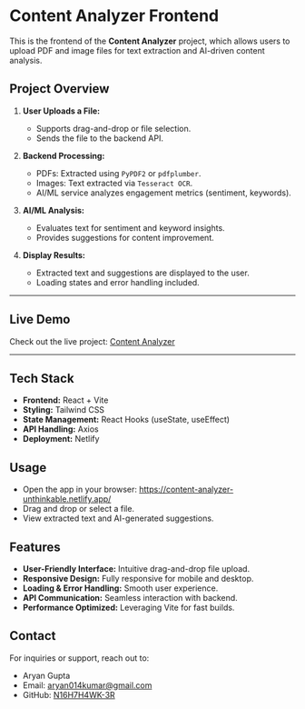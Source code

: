 # Content Analyzer Frontend

This is the frontend of the **Content Analyzer** project, which allows users to upload PDF and image files for text extraction and AI-driven content analysis.

## Project Overview

1. **User Uploads a File:**  
   - Supports drag-and-drop or file selection.
   - Sends the file to the backend API.

2. **Backend Processing:**  
   - PDFs: Extracted using `PyPDF2` or `pdfplumber`.  
   - Images: Text extracted via `Tesseract OCR`.  
   - AI/ML service analyzes engagement metrics (sentiment, keywords).

3. **AI/ML Analysis:**  
   - Evaluates text for sentiment and keyword insights.  
   - Provides suggestions for content improvement.

4. **Display Results:**  
   - Extracted text and suggestions are displayed to the user.  
   - Loading states and error handling included.

---

## Live Demo

Check out the live project: [Content Analyzer](https://content-analyzer-unthinkable.netlify.app/)

---

## Tech Stack

- **Frontend:** React + Vite
- **Styling:** Tailwind CSS
- **State Management:** React Hooks (useState, useEffect)
- **API Handling:** Axios
- **Deployment:** Netlify

## Usage
- Open the app in your browser: https://content-analyzer-unthinkable.netlify.app/
- Drag and drop or select a file.
- View extracted text and AI-generated suggestions.

## Features
- **User-Friendly Interface:** Intuitive drag-and-drop file upload.
- **Responsive Design:** Fully responsive for mobile and desktop.
- **Loading & Error Handling:** Smooth user experience.
- **API Communication:** Seamless interaction with backend.
- **Performance Optimized:** Leveraging Vite for fast builds.

## Contact
For inquiries or support, reach out to:

- Aryan Gupta
- Email: aryan014kumar@gmail.com
- GitHub: [N16H7H4WK-3R](https://github.com/N16H7H4WK-3R)